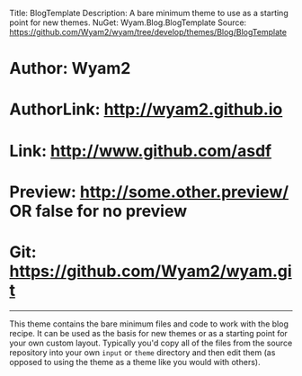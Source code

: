 Title: BlogTemplate
Description: A bare minimum theme to use as a starting point for new themes.
NuGet: Wyam.Blog.BlogTemplate
Source: https://github.com/Wyam2/wyam/tree/develop/themes/Blog/BlogTemplate
# Author: Wyam2
# AuthorLink: http://wyam2.github.io
# Link: http://www.github.com/asdf
# Preview: http://some.other.preview/ OR false for no preview
# Git: https://github.com/Wyam2/wyam.git
---
This theme contains the bare minimum files and code to work with the blog recipe. It can be used as the basis for new themes or as a starting point for your own custom layout. Typically you'd copy all of the files from the source repository into your own `input` or `theme` directory and then edit them (as opposed to using the theme as a theme like you would with others).